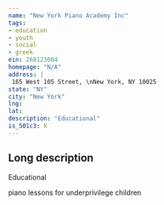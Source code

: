 ```yaml
---
name: "New York Piano Academy Inc"
tags:
- education
- youth
- social
- greek
ein: 260123004
homepage: "N/A"
address: |
 165 West 105 Street, \nNew York, NY 10025
state: "NY"
city: "New York"
lng: 
lat: 
description: "Educational"
is_501c3: X
---
```


## Long description

Educational
  
  piano lessons for underprivilege children
